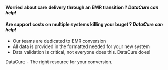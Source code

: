 #### Worried about care delivery through an EMR transition ? *DataCure can help*!
#### Are support costs on multiple systems killing your buget ? *DataCure can help*!

* Our teams are dedicated to EMR conversion
* All data is provided in the formatted needed for your new system
* Data validation is critical, not everyone does this.  DataCure does!

DataCure - The right resource for your conversion.

